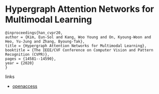 # Hypergraph Attention Networks for Multimodal Learning

```
@inproceedings{han_cvpr20,
author = {Kim, Eun-Sol and Kang, Woo Young and On, Kyoung-Woon and Heo, Yu-Jung and Zhang, Byoung-Tak},
title = {Hypergraph Attention Networks for Multimodal Learning},
booktitle = {The IEEE/CVF Conference on Computer Vision and Pattern Recognition (CVPR)},
pages = {14581--14590},
year = {2020}
}
```

links
- [openaccess](http://openaccess.thecvf.com/content_CVPR_2020/html/Kim_Hypergraph_Attention_Networks_for_Multimodal_Learning_CVPR_2020_paper.html)
